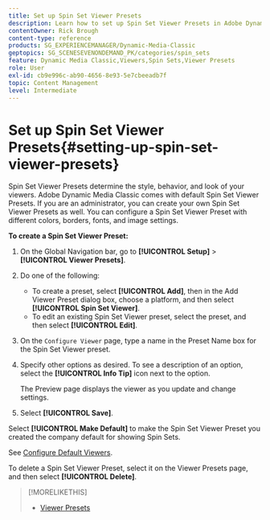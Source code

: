 ```yaml
---
title: Set up Spin Set Viewer Presets
description: Learn how to set up Spin Set Viewer Presets in Adobe Dynamic Media Classic.
contentOwner: Rick Brough
content-type: reference
products: SG_EXPERIENCEMANAGER/Dynamic-Media-Classic
geptopics: SG_SCENESEVENONDEMAND_PK/categories/spin_sets
feature: Dynamic Media Classic,Viewers,Spin Sets,Viewer Presets
role: User
exl-id: cb9e996c-ab90-4656-8e93-5e7cbeeadb7f
topic: Content Management
level: Intermediate
---
```

# Set up Spin Set Viewer Presets{#setting-up-spin-set-viewer-presets}

Spin Set Viewer Presets determine the style, behavior, and look of your viewers. Adobe Dynamic Media Classic comes with default Spin Set Viewer Presets. If you are an administrator, you can create your own Spin Set Viewer Presets as well. You can configure a Spin Set Viewer Preset with different colors, borders, fonts, and image settings.

**To create a Spin Set Viewer Preset:**

1. On the Global Navigation bar, go to **[!UICONTROL Setup]** > **[!UICONTROL Viewer Presets]**.
1. Do one of the following:

    * To create a preset, select **[!UICONTROL Add]**, then in the Add Viewer Preset dialog box, choose a platform, and then select **[!UICONTROL Spin Set Viewer]**.
    * To edit an existing Spin Set Viewer preset, select the preset, and then select **[!UICONTROL Edit]**.

1. On the `Configure Viewer` page, type a name in the Preset Name box for the Spin Set Viewer preset.
1. Specify other options as desired. To see a description of an option, select the **[!UICONTROL Info Tip]** icon next to the option.

   The Preview page displays the viewer as you update and change settings.

1. Select **[!UICONTROL Save]**.

Select **[!UICONTROL Make Default]** to make the Spin Set Viewer Preset you created the company default for showing Spin Sets.

See [Configure Default Viewers](application-setup.md#configuring_default_viewers).

To delete a Spin Set Viewer Preset, select it on the Viewer Presets page, and then select **[!UICONTROL Delete]**.

>[!MORELIKETHIS]
>
>* [Viewer Presets](application-setup.md#viewer_presets)
